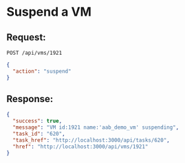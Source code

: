 # Suspend a VM

## Request:

    POST /api/vms/1921

``` json
{
  "action": "suspend"
}
```

## Response:

``` json
{
  "success": true,
  "message": "VM id:1921 name:'aab_demo_vm' suspending",
  "task_id": "620",
  "task_href": "http://localhost:3000/api/tasks/620",
  "href": "http://localhost:3000/api/vms/1921"
}
```
